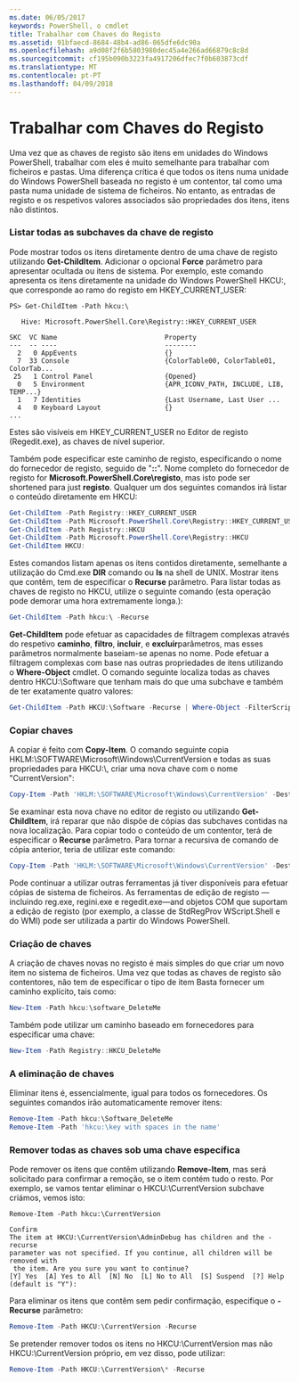```yaml
---
ms.date: 06/05/2017
keywords: PowerShell, o cmdlet
title: Trabalhar com Chaves do Registo
ms.assetid: 91bfaecd-8684-48b4-ad86-065dfe6dc90a
ms.openlocfilehash: a9d08f2f6b5803980dec45a4e266ad66879c8c8d
ms.sourcegitcommit: cf195b090b3223fa4917206dfec7f0b603873cdf
ms.translationtype: MT
ms.contentlocale: pt-PT
ms.lasthandoff: 04/09/2018
---
```

# <a name="working-with-registry-keys"></a>Trabalhar com Chaves do Registo

Uma vez que as chaves de registo são itens em unidades do Windows PowerShell, trabalhar com eles é muito semelhante para trabalhar com ficheiros e pastas. Uma diferença crítica é que todos os itens numa unidade do Windows PowerShell baseada no registo é um contentor, tal como uma pasta numa unidade de sistema de ficheiros. No entanto, as entradas de registo e os respetivos valores associados são propriedades dos itens, itens não distintos.

### <a name="listing-all-subkeys-of-a-registry-key"></a>Listar todas as subchaves da chave de registo

Pode mostrar todos os itens diretamente dentro de uma chave de registo utilizando **Get-ChildItem**. Adicionar o opcional **Force** parâmetro para apresentar ocultada ou itens de sistema. Por exemplo, este comando apresenta os itens diretamente na unidade do Windows PowerShell HKCU:, que corresponde ao ramo do registo em HKEY_CURRENT_USER:

```
PS> Get-ChildItem -Path hkcu:\

   Hive: Microsoft.PowerShell.Core\Registry::HKEY_CURRENT_USER

SKC  VC Name                           Property
---  -- ----                           --------
  2   0 AppEvents                      {}
  7  33 Console                        {ColorTable00, ColorTable01, ColorTab...
 25   1 Control Panel                  {Opened}
  0   5 Environment                    {APR_ICONV_PATH, INCLUDE, LIB, TEMP...}
  1   7 Identities                     {Last Username, Last User ...
  4   0 Keyboard Layout                {}
...
```

Estes são visíveis em HKEY_CURRENT_USER no Editor de registo (Regedit.exe), as chaves de nível superior.

Também pode especificar este caminho de registo, especificando o nome do fornecedor de registo, seguido de "**::**". Nome completo do fornecedor de registo for **Microsoft.PowerShell.Core\\registo**, mas isto pode ser shortened para just **registo**. Qualquer um dos seguintes comandos irá listar o conteúdo diretamente em HKCU:

```powershell
Get-ChildItem -Path Registry::HKEY_CURRENT_USER
Get-ChildItem -Path Microsoft.PowerShell.Core\Registry::HKEY_CURRENT_USER
Get-ChildItem -Path Registry::HKCU
Get-ChildItem -Path Microsoft.PowerShell.Core\Registry::HKCU
Get-ChildItem HKCU:
```

Estes comandos listam apenas os itens contidos diretamente, semelhante a utilização do Cmd.exe **DIR** comando ou **ls** na shell de UNIX. Mostrar itens que contêm, tem de especificar o **Recurse** parâmetro. Para listar todas as chaves de registo no HKCU, utilize o seguinte comando (esta operação pode demorar uma hora extremamente longa.):

```powershell
Get-ChildItem -Path hkcu:\ -Recurse
```

**Get-ChildItem** pode efetuar as capacidades de filtragem complexas através do respetivo **caminho**, **filtro**, **incluir**, e **excluir**parâmetros, mas esses parâmetros normalmente baseiam-se apenas no nome. Pode efetuar a filtragem complexas com base nas outras propriedades de itens utilizando o **Where-Object** cmdlet. O comando seguinte localiza todas as chaves dentro HKCU:\\Software que tenham mais do que uma subchave e também de ter exatamente quatro valores:

```powershell
Get-ChildItem -Path HKCU:\Software -Recurse | Where-Object -FilterScript {($_.SubKeyCount -le 1) -and ($_.ValueCount -eq 4) }
```

### <a name="copying-keys"></a>Copiar chaves

A copiar é feito com **Copy-Item**. O comando seguinte copia HKLM:\\SOFTWARE\\Microsoft\\Windows\\CurrentVersion e todas as suas propriedades para HKCU:\\, criar uma nova chave com o nome "CurrentVersion":

```powershell
Copy-Item -Path 'HKLM:\SOFTWARE\Microsoft\Windows\CurrentVersion' -Destination hkcu:
```

Se examinar esta nova chave no editor de registo ou utilizando **Get-ChildItem**, irá reparar que não dispõe de cópias das subchaves contidas na nova localização. Para copiar todo o conteúdo de um contentor, terá de especificar o **Recurse** parâmetro. Para tornar a recursiva de comando de cópia anterior, teria de utilizar este comando:

```powershell
Copy-Item -Path 'HKLM:\SOFTWARE\Microsoft\Windows\CurrentVersion' -Destination hkcu: -Recurse
```

Pode continuar a utilizar outras ferramentas já tiver disponíveis para efetuar cópias de sistema de ficheiros. As ferramentas de edição de registo — incluindo reg.exe, regini.exe e regedit.exe—and objetos COM que suportam a edição de registo (por exemplo, a classe de StdRegProv WScript.Shell e do WMI) pode ser utilizada a partir do Windows PowerShell.

### <a name="creating-keys"></a>Criação de chaves

A criação de chaves novas no registo é mais simples do que criar um novo item no sistema de ficheiros. Uma vez que todas as chaves de registo são contentores, não tem de especificar o tipo de item Basta fornecer um caminho explícito, tais como:

```powershell
New-Item -Path hkcu:\software_DeleteMe
```

Também pode utilizar um caminho baseado em fornecedores para especificar uma chave:

```powershell
New-Item -Path Registry::HKCU_DeleteMe
```

### <a name="deleting-keys"></a>A eliminação de chaves

Eliminar itens é, essencialmente, igual para todos os fornecedores. Os seguintes comandos irão automaticamente remover itens:

```powershell
Remove-Item -Path hkcu:\Software_DeleteMe
Remove-Item -Path 'hkcu:\key with spaces in the name'
```

### <a name="removing-all-keys-under-a-specific-key"></a>Remover todas as chaves sob uma chave específica

Pode remover os itens que contêm utilizando **Remove-Item**, mas será solicitado para confirmar a remoção, se o item contém tudo o resto. Por exemplo, se vamos tentar eliminar o HKCU:\\CurrentVersion subchave criámos, vemos isto:

```
Remove-Item -Path hkcu:\CurrentVersion

Confirm
The item at HKCU:\CurrentVersion\AdminDebug has children and the -recurse
parameter was not specified. If you continue, all children will be removed with
 the item. Are you sure you want to continue?
[Y] Yes  [A] Yes to All  [N] No  [L] No to All  [S] Suspend  [?] Help
(default is "Y"):
```

Para eliminar os itens que contêm sem pedir confirmação, especifique o **-Recurse** parâmetro:

```powershell
Remove-Item -Path HKCU:\CurrentVersion -Recurse
```

Se pretender remover todos os itens no HKCU:\\CurrentVersion mas não HKCU:\\CurrentVersion próprio, em vez disso, pode utilizar:

```powershell
Remove-Item -Path HKCU:\CurrentVersion\* -Recurse
```